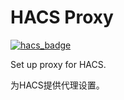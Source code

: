# HACS Proxy
[![hacs_badge](https://img.shields.io/badge/HACS-Custom-41BDF5.svg)](https://github.com/hacs/integration)

Set up proxy for HACS.

为HACS提供代理设置。